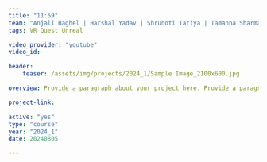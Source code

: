 ```yaml
---
title: "11:59"
team: "Anjali Baghel | Harshal Yadav | Shrunoti Tatiya | Tamanna Sharma"
tags: VR Quest Unreal

video_provider: "youtube"
video_id:

header:
    teaser: /assets/img/projects/2024_1/Sample Image_2100x600.jpg

overview: Provide a paragraph about your project here. Provide a paragraph about your project here. Provide a paragraph about your project here. Provide a paragraph about your project here. Provide a paragraph about your project here. Provide a paragraph about your project here. Provide a paragraph about your project here. Provide a paragraph about your project here. Provide a paragraph about your project here. Provide a paragraph about your project here. Provide a paragraph about your project here. Provide a paragraph about your project here. Provide a paragraph about your project here. Provide a paragraph about your project here. Provide a paragraph about your project here.

project-link:

active: "yes"
type: "course"
year: "2024_1"
date: 20240805

---
```

